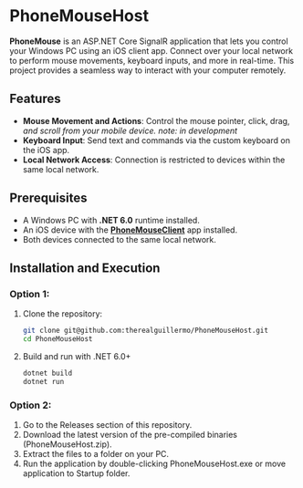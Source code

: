 # PhoneMouseHost

**PhoneMouse** is an ASP.NET Core SignalR application that lets you control your Windows PC using an iOS client app. Connect over your local network to perform mouse movements, keyboard inputs, and more in real-time. This project provides a seamless way to interact with your computer remotely.

## Features
- **Mouse Movement and Actions**: Control the mouse pointer, click, drag, *and scroll from your mobile device. note: in development*
- **Keyboard Input**: Send text and commands via the custom keyboard on the iOS app.
- **Local Network Access**: Connection is restricted to devices within the same local network.

## Prerequisites
- A Windows PC with **.NET 6.0** runtime installed.
- An iOS device with the **[PhoneMouseClient](https://github.com/therealguillermo/PhoneMouseClient-iOS)** app installed.
- Both devices connected to the same local network.

## Installation and Execution

### Option 1:
1. Clone the repository:
   ```bash
   git clone git@github.com:therealguillermo/PhoneMouseHost.git
   cd PhoneMouseHost
2. Build and run with .NET 6.0+
   ```bash
   dotnet build
   dotnet run
### Option 2:
1. Go to the Releases section of this repository.
2. Download the latest version of the pre-compiled binaries (PhoneMouseHost.zip).
3. Extract the files to a folder on your PC.
4. Run the application by double-clicking PhoneMouseHost.exe or move application to Startup folder.
   
